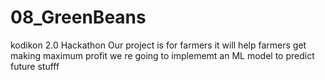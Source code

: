 # 08_GreenBeans
kodikon 2.0 Hackathon 
Our project is for farmers
it will help farmers get making maximum profit
we re going to implememt an ML model to predict future stufff
